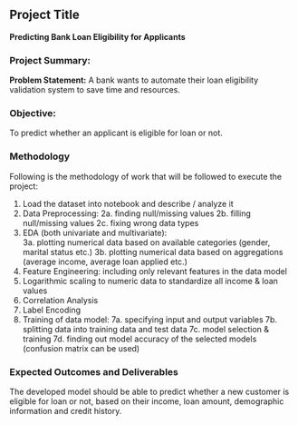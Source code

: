 ## Project Title 
**Predicting Bank Loan Eligibility for Applicants**
### Project Summary: 
**Problem Statement:** A bank wants to automate their loan eligibility validation system to save time and 
resources. 
### Objective:
To predict whether an applicant is eligible for loan or not.
### Methodology 
Following is the methodology of work that will be followed to execute the project: 
1. Load the dataset into notebook and describe / analyze it 
2. Data Preprocessing: 
2a. finding null/missing values 
2b. filling null/missing values 
2c. fixing wrong data types 
3. EDA (both univariate and multivariate):  
3a. plotting numerical data based on available categories (gender, marital status etc.) 
3b. plotting numerical data based on aggregations (average income, average loan applied etc.) 
4. Feature Engineering: including only relevant features in the data model 
5. Logarithmic scaling to numeric data to standardize all income & loan values 
5. Correlation Analysis 
6. Label Encoding 
7. Training of data model: 
7a. specifying input and output variables 
7b. splitting data into training data and test data 
7c. model selection & training 
7d. finding out model accuracy of the selected models (confusion matrix can be used) 
### Expected Outcomes and Deliverables 
The developed model should be able to predict whether a new customer is eligible for loan or not, based 
on their income, loan amount, demographic information and credit history.
